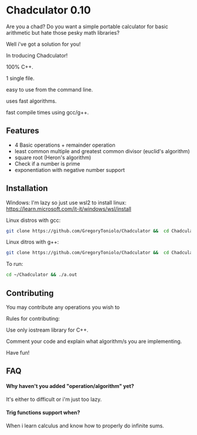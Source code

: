 
# Chadculator 0.10

Are you a chad? 
Do you want a simple portable calculator for basic arithmetic but hate those pesky 
math libraries? 

Well i've got a solution for you! 

In troducing Chadculator!

100% C++.

1 single file.

easy to use from the command line.

uses fast algorithms.

fast compile times using gcc/g++.

## Features

- 4 Basic operations + remainder operation
- least common multiple and greatest common divisor (euclid's algorithm)
- square root (Heron's algorithm)
- Check if a number is prime
- exponentiation with negative number support



## Installation
Windows:
I'm lazy so just use wsl2 to install linux: https://learn.microsoft.com/it-it/windows/wsl/install

Linux distros with gcc:
```bash
git clone https://github.com/GregoryToniolo/Chadculator &&  cd Chadculator && gcc chadculator.cpp -lstdc++
```
Linux ditros with g++:
```bash
git clone https://github.com/GregoryToniolo/Chadculator &&  cd Chadculator && g++ chadculator.cpp 
```
To run:
```bash
cd ~/Chadculator && ./a.out
```
## Contributing

You may contribute any operations you wish to

Rules for contributing:

Use only iostream library for C++.

Comment your code and explain what algorithm/s you are implementing.

Have fun!



## FAQ

#### Why haven't you added "operation/algorithm" yet?

It's either to difficult or i'm just too lazy.

#### Trig functions support when?

When i learn calculus and know how to properly do infinite sums.

